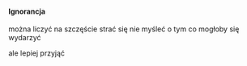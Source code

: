 #### Ignorancja

można liczyć na szczęście
strać się nie myśleć o tym co mogłoby się wydarzyć

ale lepiej przyjąć 
